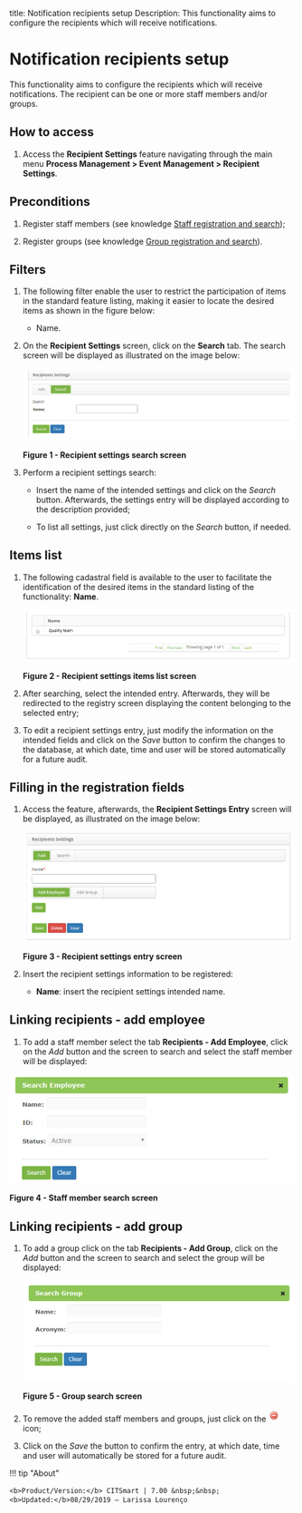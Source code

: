 title: Notification recipients setup
Description: This functionality aims to configure the recipients which will receive notifications. 
# Notification recipients setup

This functionality aims to configure the recipients which will receive notifications. The recipient can be one or more staff 
members and/or groups.

How to access 
-----------------

1. Access the **Recipient Settings** feature navigating through the main menu 
**Process Management > Event Management > Recipient Settings**.

Preconditions
----------------

1. Register staff members (see knowledge [Staff registration and search](/en-us/citsmart-platform-7/initial-settings/access-settings/user/group.html));

2. Register groups (see knowledge [Group registration and search](/en-us/citsmart-platform-7/initial-settings/access-settings/user/group.html)).

Filters
-----------

1. The following filter enable the user to restrict the participation of items in the standard feature listing, making it easier to 
locate the desired items as shown in the figure below:

    - Name.
    
2. On the **Recipient Settings** screen, click on the **Search** tab. The search screen will be displayed as illustrated on the 
image below:

    ![Search](images/destina.img1.jpg)
    
    **Figure 1 - Recipient settings search screen**
    
3. Perform a recipient settings search:

    - Insert the name of the intended settings and click on the *Search* button. Afterwards, the settings entry will be displayed 
    according to the description provided;
    
    - To list all settings, just click directly on the *Search* button, if needed.
    
Items list
--------------------

1. The following cadastral field is available to the user to facilitate the identification of the desired items in the standard 
listing of the functionality: **Name**.

    ![Listing](images/destina.img2.jpg)
    
    **Figure 2 - Recipient settings items list screen**
    
2. After searching, select the intended entry. Afterwards, they will be redirected to the registry screen displaying the content 
belonging to the selected entry;

3. To edit a recipient settings entry, just modify the information on the intended fields and click on the *Save* button to confirm 
the changes to the database, at which date, time and user will be stored automatically for a future audit.

Filling in the registration fields
-------------------------------------

1. Access the feature, afterwards, the **Recipient Settings Entry** screen will be displayed, as illustrated on the image below:

    ![Entry](images/destina.img3.jpg)
    
    **Figure 3 - Recipient settings entry screen**
    
2. Insert the recipient settings information to be registered:

    - **Name**: insert the recipient settings intended name.
    
Linking recipients - add employee
------------------------------------------

1. To add a staff member select the tab **Recipients - Add Employee**, click on the *Add* button and the screen to search and 
select the staff member will be displayed:

![Staff](images/destina.img4.jpg)

**Figure 4 - Staff member search screen**

Linking recipients - add group
----------------------------------

1. To add a group click on the tab **Recipients - Add Group**, click on the *Add* button and the screen to search and select the 
group will be displayed:

    ![Search](images/destina.img5.jpg)
    
    **Figure 5 - Group search screen**
    
2. To remove the added staff members and groups, just click on the ![symbol](images/simb-less.red.jpg) icon;

3. Click on the *Save* the button to confirm the entry, at which date, time and user will automatically be stored for a future 
audit.

!!! tip "About"

    <b>Product/Version:</b> CITSmart | 7.00 &nbsp;&nbsp;
    <b>Updated:</b>08/29/2019 – Larissa Lourenço
